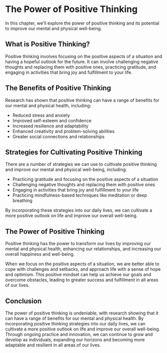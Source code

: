The Power of Positive Thinking
=======================================================

In this chapter, we'll explore the power of positive thinking and its potential to improve our mental and physical well-being.

What is Positive Thinking?
--------------------------

Positive thinking involves focusing on the positive aspects of a situation and having a hopeful outlook for the future. It can involve challenging negative thoughts and replacing them with positive ones, practicing gratitude, and engaging in activities that bring joy and fulfillment to your life.

The Benefits of Positive Thinking
---------------------------------

Research has shown that positive thinking can have a range of benefits for our mental and physical health, including:

* Reduced stress and anxiety
* Improved self-esteem and confidence
* Increased resilience and adaptability
* Enhanced creativity and problem-solving abilities
* Greater social connections and relationships

Strategies for Cultivating Positive Thinking
--------------------------------------------

There are a number of strategies we can use to cultivate positive thinking and improve our mental and physical well-being, including:

* Practicing gratitude and focusing on the positive aspects of a situation
* Challenging negative thoughts and replacing them with positive ones
* Engaging in activities that bring joy and fulfillment to your life
* Practicing mindfulness-based techniques like meditation or deep breathing

By incorporating these strategies into our daily lives, we can cultivate a more positive outlook on life and improve our overall well-being.

The Power of Positive Thinking
------------------------------

Positive thinking has the power to transform our lives by improving our mental and physical health, enhancing our relationships, and increasing our overall happiness and well-being.

When we focus on the positive aspects of a situation, we are better able to cope with challenges and setbacks, and approach life with a sense of hope and optimism. This positive mindset can help us achieve our goals and overcome obstacles, leading to greater success and fulfillment in all areas of our lives.

Conclusion
----------

The power of positive thinking is undeniable, with research showing that it can have a range of benefits for our mental and physical health. By incorporating positive thinking strategies into our daily lives, we can cultivate a more positive outlook on life and improve our overall well-being. Through ongoing practice and innovation, we can continue to grow and develop as individuals, expanding our horizons and becoming more adaptable and resilient in all areas of our lives.
